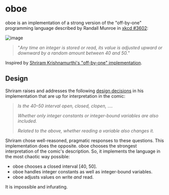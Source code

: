 # oboe

oboe is an implementation of a strong version of the "off-by-one" programming language described by Randall Munroe in [xkcd #3602](https://xkcd.com/3062/):

![image](https://gist.github.com/user-attachments/assets/bf9106e9-184a-4e60-bd01-c8c6bfe957a6)

> "_Any time an integer is stored or read, its value is adjusted upward or downward by a random amount between 40 and 50._"

Inspired by [Shriram Krishnamurthi's "off-by-one" implementation](https://github.com/shriram/xkcd-3062).

## Design

Shriram raises and addresses the following [design decisions](https://github.com/shriram/xkcd-3062?tab=readme-ov-file#design-decisions) in his implementation that are up for interpretation in the comic:

> _Is the 40–50 interval open, closed, clopen, …._
>
> _Whether only integer constants or integer-bound variables are also included._
>
> _Related to the above, whether reading a variable also changes it._

Shriram chose well-reasoned, pragmatic responses to these questions. This implementation does the opposite.
oboe chooses the strongest interpretation of the comic's description. So, it implements the language in the most chaotic way possible:

- oboe chooses a closed interval [40, 50].
- oboe handles integer constants as well as integer-bound variables.
- oboe adjusts values on write _and_ read.

It is impossible and infurating.
